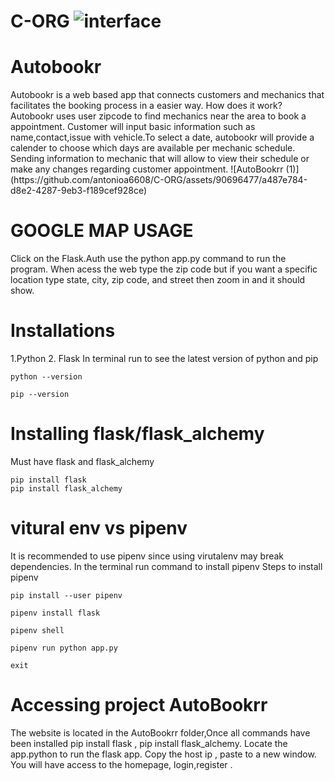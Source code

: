 # C-ORG ![interface](https://github.com/antonioa6608/C-ORG/assets/90696477/655fb716-7db8-4e6d-ab8f-2acbf5603f32)


<h1>Autobookr</h1>
<p> Autobookr is a web based app that connects customers and mechanics that facilitates the booking process in a easier way. How does it work?
Autobookr uses user zipcode to find mechanics near the area to book a appointment. Customer will input basic information such as name,contact,issue with vehicle.To select a date, autobookr will provide a calender to choose which days are available per mechanic schedule. Sending information to mechanic that will allow to view their schedule or make any changes regarding customer appointment.
![AutoBookrr (1)](https://github.com/antonioa6608/C-ORG/assets/90696477/a487e784-d8e2-4287-9eb3-f189cef928ce)

</p>
<h1> GOOGLE MAP USAGE</h1>
<p> Click on the Flask.Auth use the python app.py command to run the program. When acess the web type the zip code but if you want a specific location type state, city, zip code, and 
street then zoom in and it should show.  </p>

<h1>Installations</h1>
<p> 1.Python
2. Flask
In terminal run to see the latest version of python and pip </p>

```
python --version
```
```
pip --version 
```
<h1>Installing flask/flask_alchemy </h1>
<p>Must have flask and flask_alchemy </p>

```
pip install flask
pip install flask_alchemy 

```



<h1>vitural env vs pipenv </h1>
<p> It is recommended to use pipenv since using virutalenv may break dependencies. 
  In the terminal run command to install pipenv 
  Steps to install pipenv
</p>

```
pip install --user pipenv 
```
```
pipenv install flask 
```
```
pipenv shell 
```
```
pipenv run python app.py 
```
```
exit
```
<h1> Accessing project AutoBookrr </h1>
<p> The website is located in the AutoBookrr folder,Once all commands have been installed pip install flask , pip install flask_alchemy. Locate the app.python to run the flask app. Copy the host ip , paste to a new window. You will have access to the homepage, login,register . 
</p>

